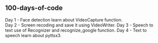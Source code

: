 ## 100-days-of-code

Day 1 - Face detection learn about VideoCapture function.\
Day 2 - Screen recoding and save it using VideoWriter.
Day 3 - Speech to text use of Recognizer and recognize_google function.
Day 4 - Text to speech learn about pyttsx3.
